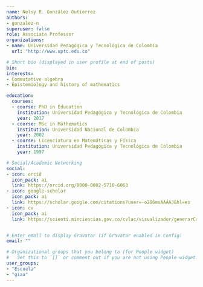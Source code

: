 ```yaml
---
name: Nelsy R. González Gutíerrez
authors:
- gonzalez-n
superuser: false
role: Associate Professor
organizations:
- name: Universidad Pedagógica y Tecnológica de Colombia
  url: "http://www.uptc.edu.co"

# Short bio (displayed in user profile at end of posts)
bio: 
interests:
- Commutative algebra
- Epistemiology and history of mathematics

education:
  courses:
  - course: PhD in Education
    institution: Universidad Pedagógica y Tecnológica de Colombia
    year: 2017
  - course: MSc in Mathematics
    institution: Universidad Nacional de Colombia
    year: 2002
  - course: Licenciatura en Matemáticas y Física
    institution: Universidad Pedagógica y Tecnológica de Colombia
    year: 1997

# Social/Academic Networking
social:
- icon: orcid
  icon_pack: ai
  link: https://orcid.org/0000-0002-5710-6063
- icon: google-scholar
  icon_pack: ai
  link: https://scholar.google.com/citations?user=-o286msAAAAJ&hl=es
- icon: cv
  icon_pack: ai
  link: https://scienti.minciencias.gov.co/cvlac/visualizador/generarCurriculoCv.do?cod_rh=0000394556


# Enter email to display Gravatar (if Gravatar enabled in Config)
email: ""

# Organizational groups that you belong to (for People widget)
#   Set this to `[]` or comment out if you are not using People widget.
user_groups:
- "Escuela"
- "giaa"
---
```


